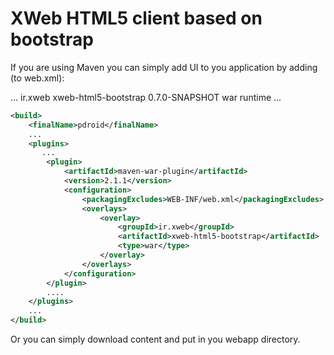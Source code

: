 # XWeb HTML5 client based on bootstrap

If you are using Maven you can simply add UI to  you application by adding (to web.xml):

<dependencies>
  ...
	<dependency>
		<groupId>ir.xweb</groupId>
		<artifactId>xweb-html5-bootstrap</artifactId>
		<version>0.7.0-SNAPSHOT</version>
		<type>war</type>
		<scope>runtime</scope>
	</dependency>
	...
<dependencies>

```xml
<build>
	<finalName>pdroid</finalName>
	...
	<plugins>
	   ...
		<plugin>
			<artifactId>maven-war-plugin</artifactId>
			<version>2.1.1</version>
			<configuration>
				<packagingExcludes>WEB-INF/web.xml</packagingExcludes>
				<overlays>
					<overlay>
						<groupId>ir.xweb</groupId>
						<artifactId>xweb-html5-bootstrap</artifactId>
						<type>war</type>
					</overlay>
				</overlays>
			</configuration>
		</plugin>
		....
	</plugins>
	...
</build>
```




Or you can simply download content and put in you webapp directory.
